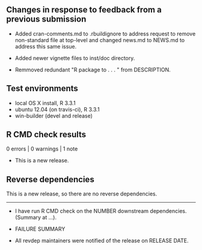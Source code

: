 ## Changes in response to feedback from a previous submission

* Added cran-comments.md to .rbuildignore to address request to remove non-standard file at top-level and changed news.md to NEWS.md to address this same issue.

* Added newer vignette files to inst/doc directory.

* Remmoved redundant "R package to . . . " from DESCRIPTION.

## Test environments

* local OS X install, R 3.3.1
* ubuntu 12.04 (on travis-ci), R 3.3.1
* win-builder (devel and release)

## R CMD check results

0 errors | 0 warnings | 1 note

* This is a new release.

## Reverse dependencies

This is a new release, so there are no reverse dependencies.

---

* I have run R CMD check on the NUMBER downstream dependencies.
  (Summary at ...). 
  
* FAILURE SUMMARY

* All revdep maintainers were notified of the release on RELEASE DATE.
